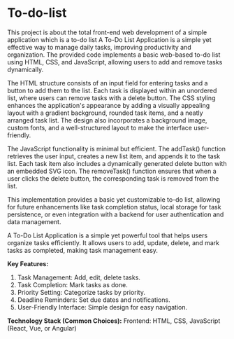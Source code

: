 # To-do-list
This project is about the total front-end web development of a simple application which is a to-do list
A To-Do List Application is a simple yet effective way to manage daily tasks, improving productivity and organization. The provided code implements a basic web-based to-do list using HTML, CSS, and JavaScript, allowing users to add and remove tasks dynamically.

The HTML structure consists of an input field for entering tasks and a button to add them to the list. Each task is displayed within an unordered list, where users can remove tasks with a delete button. The CSS styling enhances the application's appearance by adding a visually appealing layout with a gradient background, rounded task items, and a neatly arranged task list. The design also incorporates a background image, custom fonts, and a well-structured layout to make the interface user-friendly.

The JavaScript functionality is minimal but efficient. The addTask() function retrieves the user input, creates a new list item, and appends it to the task list. Each task item also includes a dynamically generated delete button with an embedded SVG icon. The removeTask() function ensures that when a user clicks the delete button, the corresponding task is removed from the list.

This implementation provides a basic yet customizable to-do list, allowing for future enhancements like task completion status, local storage for task persistence, or even integration with a backend for user authentication and data management.

A To-Do List Application is a simple yet powerful tool that helps users organize tasks efficiently. It allows users to add, update, delete, and mark tasks as completed, making task management easy.

**Key Features:**
1) Task Management: Add, edit, delete tasks.
2)  Task Completion: Mark tasks as done.
3)  Priority Setting: Categorize tasks by priority.
4)  Deadline Reminders: Set due dates and notifications.
5)  User-Friendly Interface: Simple design for easy navigation.

**Technology Stack (Common Choices):**
Frontend: HTML, CSS, JavaScript (React, Vue, or Angular)





